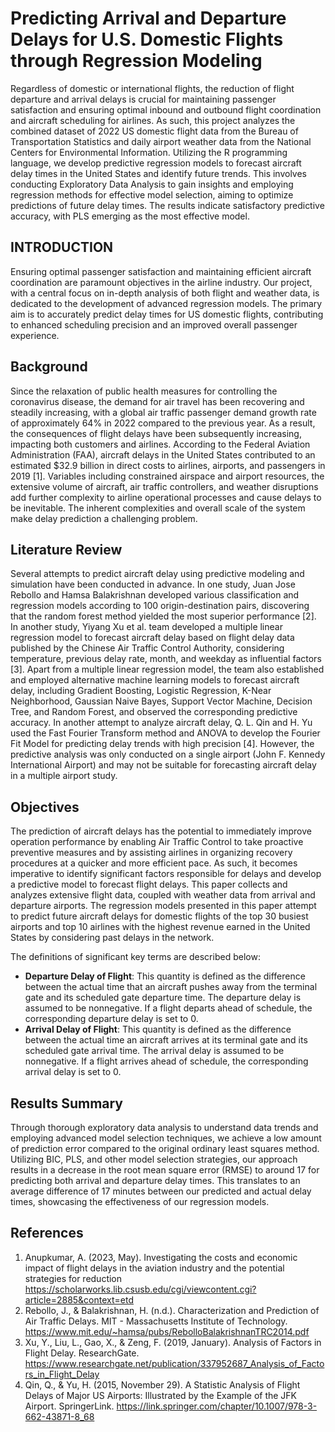 # Predicting Arrival and Departure Delays for U.S. Domestic Flights through Regression Modeling

Regardless of domestic or international flights, the reduction of flight departure and arrival delays is crucial for maintaining passenger satisfaction and ensuring optimal inbound and outbound flight coordination and aircraft scheduling for airlines. As such, this project analyzes the combined dataset of 2022 US domestic flight data from the Bureau of Transportation Statistics and daily airport weather data from the National Centers for Environmental Information. Utilizing the R programming language, we develop predictive regression models to forecast aircraft delay times in the United States and identify future trends. This involves conducting Exploratory Data Analysis to gain insights and employing regression methods for effective model selection, aiming to optimize predictions of future delay times. The results indicate satisfactory predictive accuracy, with PLS emerging as the most effective model.

## INTRODUCTION

Ensuring optimal passenger satisfaction and maintaining efficient aircraft coordination are paramount objectives in the airline industry. Our project, with a central focus on in-depth analysis of both flight and weather data, is dedicated to the development of advanced regression models. The primary aim is to accurately predict delay times for US domestic flights, contributing to enhanced scheduling precision and an improved overall passenger experience.

## Background

Since the relaxation of public health measures for controlling the coronavirus disease, the demand for air travel has been recovering and steadily increasing, with a global air traffic passenger demand growth rate of approximately 64% in 2022 compared to the previous year. As a result, the consequences of flight delays have been subsequently increasing, impacting both customers and airlines. According to the Federal Aviation Administration (FAA), aircraft delays in the United States contributed to an estimated $32.9 billion in direct costs to airlines, airports, and passengers in 2019 [1]. Variables including constrained airspace and airport resources, the extensive volume of aircraft, air traffic controllers, and weather disruptions add further complexity to airline operational processes and cause delays to be inevitable. The inherent complexities and overall scale of the system make delay prediction a challenging problem.

## Literature Review

Several attempts to predict aircraft delay using predictive modeling and simulation have been conducted in advance. In one study, Juan Jose Rebollo and Hamsa Balakrishnan developed various classification and regression models according to 100 origin-destination pairs, discovering that the random forest method yielded the most superior performance [2]. In another study, Yiyang Xu et al. team developed a multiple linear regression model to forecast aircraft delay based on flight delay data published by the Chinese Air Traffic Control Authority, considering temperature, previous delay rate, month, and weekday as influential factors [3]. Apart from a multiple linear regression model, the team also established and employed alternative machine learning models to forecast aircraft delay, including Gradient Boosting, Logistic Regression, K-Near Neighborhood, Gaussian Naive Bayes, Support Vector Machine, Decision Tree, and Random Forest, and observed the corresponding predictive accuracy. In another attempt to analyze aircraft delay, Q. L. Qin and H. Yu used the Fast Fourier Transform method and ANOVA to develop the Fourier Fit Model for predicting delay trends with high precision [4]. However, the predictive analysis was only conducted on a single airport (John F. Kennedy International Airport) and may not be suitable for forecasting aircraft delay in a multiple airport study.

## Objectives

The prediction of aircraft delays has the potential to immediately improve operation performance by enabling Air Traffic Control to take proactive preventive measures and by assisting airlines in organizing recovery procedures at a quicker and more efficient pace. As such, it becomes imperative to identify significant factors responsible for delays and develop a predictive model to forecast flight delays. This paper collects and analyzes extensive flight data, coupled with weather data from arrival and departure airports. The regression models presented in this paper attempt to predict future aircraft delays for domestic flights of the top 30 busiest airports and top 10 airlines with the highest revenue earned in the United States by considering past delays in the network.

The definitions of significant key terms are described below:

- **Departure Delay of Flight**: This quantity is defined as the difference between the actual time that an aircraft pushes away from the terminal gate and its scheduled gate departure time. The departure delay is assumed to be nonnegative. If a flight departs ahead of schedule, the corresponding departure delay is set to 0.
- **Arrival Delay of Flight**: This quantity is defined as the difference between the actual time an aircraft arrives at its terminal gate and its scheduled gate arrival time. The arrival delay is assumed to be nonnegative. If a flight arrives ahead of schedule, the corresponding arrival delay is set to 0.

## Results Summary

Through thorough exploratory data analysis to understand data trends and employing advanced model selection techniques, we achieve a low amount of prediction error compared to the original ordinary least squares method. Utilizing BIC, PLS, and other model selection strategies, our approach results in a decrease in the root mean square error (RMSE) to around 17 for predicting both arrival and departure delay times. This translates to an average difference of 17 minutes between our predicted and actual delay times, showcasing the effectiveness of our regression models.

## References

1. Anupkumar, A. (2023, May). Investigating the costs and economic impact of flight delays in the aviation industry and the potential strategies for reduction https://scholarworks.lib.csusb.edu/cgi/viewcontent.cgi?article=2885&context=etd 
2. Rebollo, J., & Balakrishnan, H. (n.d.). Characterization and Prediction of Air Traffic Delays. MIT - Massachusetts Institute of Technology. https://www.mit.edu/~hamsa/pubs/RebolloBalakrishnanTRC2014.pdf
3. Xu, Y., Liu, L., Gao, X., & Zeng, F. (2019, January). Analysis of Factors in Flight Delay. ResearchGate. https://www.researchgate.net/publication/337952687_Analysis_of_Factors_in_Flight_Delay
4. Qin, Q., & Yu, H. (2015, November 29). A Statistic Analysis of Flight Delays of Major US Airports: Illustrated by the Example of the JFK Airport. SpringerLink. https://link.springer.com/chapter/10.1007/978-3-662-43871-8_68

